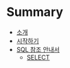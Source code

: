 # Summary

* [소개](README.md)
* [시작하기](GETTING_STARTED.md)
* [SQL 참조 안내서](SQL.md)
    * [SELECT](sql/SELECT.md)
